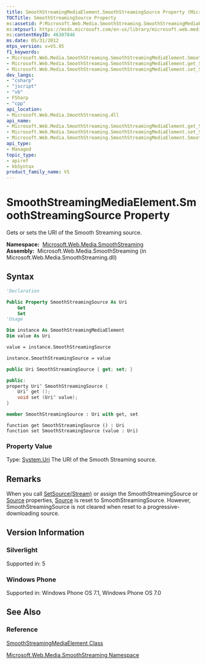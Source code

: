 ```yaml
---
title: SmoothStreamingMediaElement.SmoothStreamingSource Property (Microsoft.Web.Media.SmoothStreaming)
TOCTitle: SmoothStreamingSource Property
ms:assetid: P:Microsoft.Web.Media.SmoothStreaming.SmoothStreamingMediaElement.SmoothStreamingSource
ms:mtpsurl: https://msdn.microsoft.com/en-us/library/microsoft.web.media.smoothstreaming.smoothstreamingmediaelement.smoothstreamingsource(v=VS.95)
ms:contentKeyID: 46307846
ms.date: 05/31/2012
mtps_version: v=VS.95
f1_keywords:
- Microsoft.Web.Media.SmoothStreaming.SmoothStreamingMediaElement.SmoothStreamingSource
- Microsoft.Web.Media.SmoothStreaming.SmoothStreamingMediaElement.get_SmoothStreamingSource
- Microsoft.Web.Media.SmoothStreaming.SmoothStreamingMediaElement.set_SmoothStreamingSource
dev_langs:
- "csharp"
- "jscript"
- "vb"
- FSharp
- "cpp"
api_location:
- Microsoft.Web.Media.SmoothStreaming.dll
api_name:
- Microsoft.Web.Media.SmoothStreaming.SmoothStreamingMediaElement.get_SmoothStreamingSource
- Microsoft.Web.Media.SmoothStreaming.SmoothStreamingMediaElement.set_SmoothStreamingSource
- Microsoft.Web.Media.SmoothStreaming.SmoothStreamingMediaElement.SmoothStreamingSource
api_type:
- Managed
topic_type:
- apiref
- kbSyntax
product_family_name: VS
---
```


# SmoothStreamingMediaElement.SmoothStreamingSource Property

Gets or sets the URI of the Smooth Streaming source.

**Namespace:**  [Microsoft.Web.Media.SmoothStreaming](microsoft-web-media-smoothstreaming-namespace_1.md)  
**Assembly:**  Microsoft.Web.Media.SmoothStreaming (in Microsoft.Web.Media.SmoothStreaming.dll)

## Syntax

```vb
'Declaration

Public Property SmoothStreamingSource As Uri
    Get
    Set
'Usage

Dim instance As SmoothStreamingMediaElement
Dim value As Uri

value = instance.SmoothStreamingSource

instance.SmoothStreamingSource = value
```

```csharp
public Uri SmoothStreamingSource { get; set; }
```

```cpp
public:
property Uri^ SmoothStreamingSource {
    Uri^ get ();
    void set (Uri^ value);
}
```

``` fsharp
member SmoothStreamingSource : Uri with get, set
```

```jscript
function get SmoothStreamingSource () : Uri
function set SmoothStreamingSource (value : Uri)
```

### Property Value

Type: [System.Uri](https://msdn.microsoft.com/library/txt7706a\(v=vs.95\))  
The URI of the Smooth Streaming source.

## Remarks

When you call [SetSource(Stream)](smoothstreamingmediaelement-setsource-method-microsoft-web-media-smoothstreaming_1.md) or assign the SmoothStreamingSource or [Source](smoothstreamingmediaelement-source-property-microsoft-web-media-smoothstreaming_1.md) properties, [Source](smoothstreamingmediaelement-source-property-microsoft-web-media-smoothstreaming_1.md) is reset to SmoothStreamingSource. However, SmoothStreamingSource is not cleared when reset to a progressive-downloading source.

## Version Information

### Silverlight

Supported in: 5  

### Windows Phone

Supported in: Windows Phone OS 7.1, Windows Phone OS 7.0  

## See Also

### Reference

[SmoothStreamingMediaElement Class](smoothstreamingmediaelement-class-microsoft-web-media-smoothstreaming_1.md)

[Microsoft.Web.Media.SmoothStreaming Namespace](microsoft-web-media-smoothstreaming-namespace_1.md)

